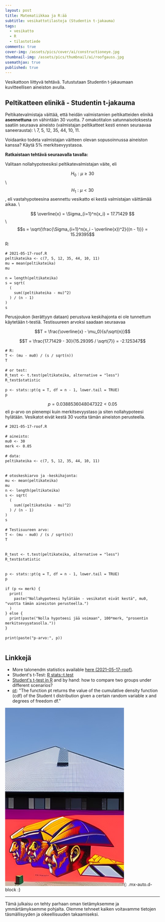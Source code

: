 ```yaml
---
layout: post
title: Matematiikkaa ja R:ää
subtitle: vesikattotilastoja (Studentin t-jakauma)
tags:
  - vesikatto
  - R
  - tilastotiede
comments: true
cover-img: /assets/pics/cover/ai/constructioneye.jpg
thumbnail-img: /assets/pics/thumbnail/ai/roofgauss.jpg
usemathjax: true
published: true
---
```


Vesikattoon liittyvä tehtävä. Tutustutaan Studentin t-jakaumaan kuvitteellisen aineiston avulla.

## Peltikatteen elinikä - Studentin t-jakauma

Peltikatevalmistaja väittää, että heidän valmistamien peltikatteiden elinikä **asennettuna** on vähintään 30 vuotta. 7 omakotitalon satunnaisotoksesta saatiin seuraava aineisto (valmistajan peltikatteet kesti ennen seuraavaa saneerausta): \\
7, 5, 12, 35, 44, 10, 11.

Voidaanko todeta valmistajan väitteen olevan sopusoinnussa aineiston kanssa? Käytä 5% merkitsevyystasoa.

**Ratkaistaan tehtävä seuraavalla tavalla:**

Valitaan nollahypoteesiksi peltikatevalmistajan väite, eli

$$H_0: \mu \geq 30$$\\
$$H_1: \mu < 30 $$, eli vastahypoteesina asennettu vesikatto ei kestä valmistajan väittämää aikaa. \\

$$ \overline{x} = \Sigma_{i=1}^n{x_i} = 17.71429 $$\\
$$s = \sqrt{\frac{\Sigma_{i=1}^n(x_i - \overline{x})^2}{(n - 1)}} = 15.29395$$

R:
~~~
# 2021-05-17-roof.R
peltikateika <- c(7, 5, 12, 35, 44, 10, 11)
mu = mean(peltikateika)
mu

n = length(peltikateika)
s = sqrt(
  (
    sum((peltikateika - mu)^2)
  ) / (n - 1)
)
s

~~~

Perusjoukon (kerättyyn dataan) perustuva keskihajonta ei ole tunnettum käytetään t-testiä. Testisuureen arvoksi saadaan seuraavaa

$$T = \frac{\overline{x} - \mu_0}{s/\sqrt{n}}$$

$$T = \frac{17.71429 - 30}{15.29395 / \sqrt{7}} = 
-2.125347$$

~~~
# R:
T <- (mu - mu0) / (s / sqrt(n))
T

# or test:
R_test <- t.test(peltikateika, alternative = "less")
R_test$statistic

p <- stats::pt(q = T, df = n - 1, lower.tail = TRUE)
p

~~~

$$p = 0.0388536048047322 < 0.05$$ eli p-arvo on pienempi kuin merkitsevyystaso ja siten nollahypoteesi hylätään. Vesikatot eivät kestä 30 vuotta tämän aineiston perusteella.




~~~
# 2021-05-17-roof.R

# aineisto:
mu0 <- 30
merk <- 0.05

# data:
peltikateika <- c(7, 5, 12, 35, 44, 10, 11)


# otoskeskiarvo ja -keskihajonta:
mu <- mean(peltikateika)
mu
n <- length(peltikateika)
s <- sqrt(
  (
    sum((peltikateika - mu)^2)
  ) / (n - 1)
)
s

# Testisuureen arvo:
T <- (mu - mu0) / (s / sqrt(n))
T


R_test <- t.test(peltikateika, alternative = "less")
R_test$statistic


p <- stats::pt(q = T, df = n - 1, lower.tail = TRUE)
p

if (p <= merk) {
  print(
    paste("Nollahypoteesi hylätään - vesikatot eivät kestä", mu0, "vuotta tämän aineiston perusteella.") 
  )
} else {
  print(paste("Nolla hypoteesi jää voimaan", 100*merk, "prosentin merkitsevyyatasolla."))
}

print(paste("p-arvo:", p))  
  
~~~

## Linkkejä

- More talonendm statistics available [here (2021-05-17-roof)](https://talonendm.github.io/2021-05-17-roof/).
- Student's t-Test: [R stats::t.test](https://stat.ethz.ch/R-manual/R-devel/library/stats/html/t.test.html)
- [Student's t-test in R](https://statsandr.com/blog/student-s-t-test-in-r-and-by-hand-how-to-compare-two-groups-under-different-scenarios/) and by hand: how to compare two groups under different scenarios?
- [pt](https://www.statology.org/working-with-the-student-t-distribution-in-r-dt-qt-pt-rt/): "The function pt returns the value of the cumulative density function (cdf) of the Student t distribution given a certain random variable x and degrees of freedom df."


![i.03](/assets/pics/page/ai/streetart.jpg){: .mx-auto.d-block :}


---

Tämä julkaisu on tehty parhaan oman tietämyksemme ja ymmärtämyksemme pohjalta. Olemme tehneet kaiken voitavamme tietojen täsmällisyyden ja oikeellisuuden takaamiseksi.

